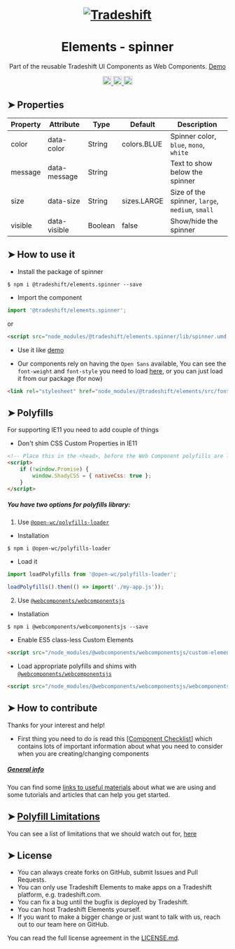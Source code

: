 <h1 align="center">
    <a href="https://tradeshift.com/">
      <img alt="Tradeshift" src="https://tradeshift.com/wp-content/themes/Tradeshift/img/brand/logo-black.png"/>
    </a>
</h1>

<h1 align="center">Elements - spinner</h1>

<p align="center">
  Part of the reusable Tradeshift UI Components as Web Components.
    <a href="https://tradeshift.github.io/elements/?path=/story/ts-spinner--default">
      Demo
    </a>
</p>

<p align="center">
    <a href="https://www.npmjs.com/package/@tradeshift/elements.spinner">
      <img alt="NPM Version" src="https://badgen.net/npm/v/@tradeshift/elements.spinner" height="20"/>
    </a>
    <a href="https://npmcharts.com/compare/@tradeshift/elements.spinner?minimal=true">
		  <img alt="Downloads per month" src="https://badgen.net/npm/dm/@tradeshift/elements.spinner" height="20"/>
		</a>
		<a href="https://www.npmjs.com/browse/depended/@tradeshift/elements.spinner">
		  <img alt="Dependent packages" src="https://badgen.net/npm/dependents/@tradeshift/elements.spinner" height="20"/>
		</a>
</p>

<style>
  table {
        width:100%;
  }
</style>

## ➤ Properties

| Property | Attribute    | Type    | Default     | Description                                     |
| -------- | ------------ | ------- | ----------- | ----------------------------------------------- |
| color    | data-color   | String  | colors.BLUE | Spinner color, `blue`, `mono`, `white`          |
| message  | data-message | String  |             | Text to show below the spinner                  |
| size     | data-size    | String  | sizes.LARGE | Size of the spinner, `large`, `medium`, `small` |
| visible  | data-visible | Boolean | false       | Show/hide the spinner                           |

## ➤ How to use it

- Install the package of spinner

```shell
$ npm i @tradeshift/elements.spinner --save
```

- Import the component

```js
import '@tradeshift/elements.spinner';
```

or

```html
<script src="node_modules/@tradeshift/elements.spinner/lib/spinner.umd.js"></script>
```

- Use it like [demo]("https://tradeshift.github.io/elements/?path=/story/ts-spinner--default")

- Our components rely on having the `Open Sans` available, You can see the `font-weight` and `font-style` you need to load [here](https://github.com/Tradeshift/elements/blob/master/packages/core/src/fonts.css), or you can just load it from our package (for now)

```html
<link rel="stylesheet" href="node_modules/@tradeshift/elements/src/fonts.css" />
```

## ➤ Polyfills

For supporting IE11 you need to add couple of things

- Don't shim CSS Custom Properties in IE11

```html
<!-- Place this in the <head>, before the Web Component polyfills are loaded -->
<script>
	if (!window.Promise) {
		window.ShadyCSS = { nativeCss: true };
	}
</script>
```

##### You have two options for polyfills library:

1. Use [`@open-wc/polyfills-loader`](https://github.com/open-wc/open-wc/tree/master/packages/polyfills-loader)

- Installation

```shell
$ npm i @open-wc/polyfills-loader
```

- Load it

```js
import loadPolyfills from '@open-wc/polyfills-loader';

loadPolyfills().then(() => import('./my-app.js'));
```

2. Use [`@webcomponents/webcomponentsjs`](https://github.com/webcomponents/polyfills/tree/master/packages/webcomponentsjs)

- Installation

```hell
$ npm i @webcomponents/webcomponentsjs --save
```

- Enable ES5 class-less Custom Elements

```html
<script src="/node_modules/@webcomponents/webcomponentsjs/custom-elements-es5-adapter.js"></script>
```

- Load appropriate polyfills and shims with [`@webcomponents/webcomponentsjs`](https://github.com/webcomponents/webcomponentsjs)

```html
<script src="/node_modules/@webcomponents/webcomponentsjs/webcomponents-loader.js" defer></script>
```

## ➤ How to contribute

Thanks for your interest and help!

- First thing you need to do is read this [[Component Checklist](https://github.com/Tradeshift/elements/wiki/Component-checklist)] which contains lots of important information about what you need to consider when you are creating/changing components

##### [General info](https://github.com/Tradeshift/elements/wiki/Useful-materials-starter)

You can find some [links to useful materials](https://github.com/Tradeshift/elements/wiki/Useful-materials-starter) about what we are using and some tutorials and articles that can help you get started.

## ➤ [Polyfill Limitations](https://github.com/Tradeshift/elements/wiki/Polyfill-Limitations)

You can see a list of limitations that we should watch out for, [here](https://github.com/Tradeshift/elements/wiki/Polyfill-Limitations)

## ➤ License

- You can always create forks on GitHub, submit Issues and Pull Requests.
- You can only use Tradeshift Elements to make apps on a Tradeshift platform, e.g. tradeshift.com.
- You can fix a bug until the bugfix is deployed by Tradeshift.
- You can host Tradeshift Elements yourself.
- If you want to make a bigger change or just want to talk with us, reach out to our team here on GitHub.

You can read the full license agreement in the [LICENSE.md](https://github.com/Tradeshift/elements/blob/master/LICENSE.md).

